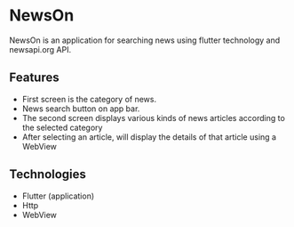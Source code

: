 # NewsOn

NewsOn is an application for searching news using flutter technology and newsapi.org API.

## Features

- First screen is the category of news.
- News search button on app bar.
- The second screen displays various kinds of news articles according to the selected category
- After selecting an article, will display the details of that article using a WebView

## Technologies

- Flutter (application)
- Http
- WebView

